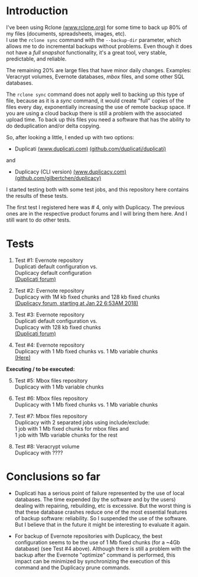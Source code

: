 # Introduction

I've been using Rclone [(www.rclone.org)](http://www.rclone.org) for some time to back up 80% of my files (documents, spreadsheets, images, etc).  
I use the ```rclone sync``` command with the ```--backup-dir``` parameter, which allows me to do incremental backups without problems. Even though it does not have a *full snapshot* functionality, it's a great tool, very stable, predictable, and reliable.

The remaining 20% are large files that have minor daily changes. Examples: Veracrypt volumes, Evernote databases, *mbox* files, and some other SQL databases.

The ```rclone sync``` command does not apply well to backing up this type of file, because as it is a *sync* command, it would create "full" copies of the files every day, exponentially increasing the use of remote backup space. If you are using a cloud backup there is still a problem with the associated upload time. To back up this files you need a software that has the ability to do deduplication and/or delta copying.

So, after looking a little, I ended up with two options: 
* Duplicati [(www.duplicati.com)](http://www.duplicati.com) [(github.com/duplicati/duplicati)](https://github.com/duplicati/duplicati)

and 

* Duplicacy (CLI version) [(www.duplicacy.com)](http://www.duplicacy.com) [(github.com/gilbertchen/duplicacy)](https://github.com/gilbertchen/duplicacy)

I started testing both with some test jobs, and this repository here contains the results of these tests.

The first test I registered here was # 4, only with Duplicacy. The previous ones are in the respective product forums and I will bring them here. And I still want to do other tests.

# Tests

1. Test #1:
Evernote repository  
Duplicati default configuration vs.  
Duplicacy default configuration  
[(Duplicati forum)](https://forum.duplicati.com/t/duplicati-2-vs-duplicacy-2/592/109?u=towerbr)

2. Test #2:
Evernote repository  
Duplicacy with 1M kb fixed chunks and 128 kb fixed chunks   
[(Duplicacy forum, starting at Jan 22 6:53AM 2018)](https://duplicacy.com/issue?id=5747610597982208)  

3. Test #3:
Evernote repository  
Duplicati default configuration vs.  
Duplicacy with 128 kb fixed chunks  
[(Duplicati forum)](https://forum.duplicati.com/t/duplicati-2-vs-duplicacy-2/592/113?u=towerbr)

4. Test #4:
Evernote repository  
Duplicacy with 1 Mb fixed chunks vs. 1 Mb variable chunks  
[(Here)](https://github.com/TowerBR/backup_software_testing/blob/master/test_04_Evernote_Duplicacy.md)

**Executing / to be executed:**

5. Test #5:
Mbox files repository  
Duplicacy with 1 Mb variable chunks  

6. Test #6:
Mbox files repository  
Duplicacy with 1 Mb fixed chunks vs. 1 Mb variable chunks  

7. Test #7:
Mbox files repository  
Duplicacy with 2 separated jobs using include/exclude:   
  1 job with 1 Mb fixed chunks for mbox files and    
  1 job with 1Mb variable chunks for the rest   

8. Test #8:
Veracrypt volume  
Duplicacy with ????


# Conclusions so far

* Duplicati has a serious point of failure represented by the use of local databases. The time expended (by the software and by the users) dealing with repairing, rebuilding, etc is excessive. But the worst thing is that these database crashes reduce one of the most essential features of backup software: reliability. So I suspended the use of the software. But I believe that in the future it might be interesting to evaluate it again.

* For backup of Evernote repositories with Duplicacy, the best configuration seems to be the use of 1 Mb fixed chunks (for a ~4Gb database) (see Test #4 above). Although there is still a problem with the backup after the Evernote "optimize" command is performed, this impact can be minimized by synchronizing the execution of this command and the Duplicacy prune commands.
